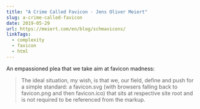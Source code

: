 ```yaml
---
title: "A Crime Called Favicon · Jens Oliver Meiert"
slug: a-crime-called-favicon
date: 2019-05-29
url: https://meiert.com/en/blog/schmavicons/
linkTags:
  - complexity
  - favicon
  - html
---
```


An empassioned plea that we take aim at favicon madness:

> The ideal situation, my wish, is that we, our field, define and push for a simple standard: a favicon.svg (with browsers falling back to favicon.png and then favicon.ico) that sits at respective site root and is not required to be referenced from the markup.
